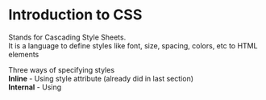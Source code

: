 # Introduction to CSS

Stands for Cascading Style Sheets.  
It is a language to define styles like font, size, spacing, colors, etc to HTML elements   

Three ways of specifying styles   
**Inline** - Using style attribute (already did in last section)   
**Internal** - Using <style> tag in the head of any HTML document    
**External** - Specifying the styles in a separate .css file.    
CSS is written inside curly braces {} and in key value pairs which end in a semicolon   

# Inline style
Can be done in many ways using Cascading Style Sheets (CSS)   
Each element can have a style attribute to specify styles like font, size, color, etc.   
<!--
<tagname style="property:value;"> 
-->
The property can be any valid CSS property and value is a CSS value (we will see many properties later)    

ex: 
<!--
<p style="color: tomato;">
    Cupcake ipsum dolor sit amet cotton candy tootsie roll pudding. Sesame
    snaps caramels sweet roll marshmallow tiramisu. Donut
</p>
-->

This is called as inline styling in HTML
